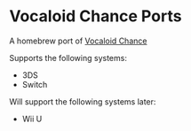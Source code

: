 # Vocaloid Chance Ports

A homebrew port of [Vocaloid Chance](https://wobbuu.itch.io/vocaloid-chance)

Supports the following systems:
- 3DS
- Switch

Will support the following systems later:
- Wii U
